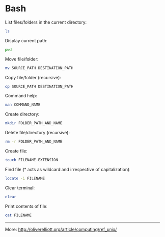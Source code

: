 # Bash

List files/folders in the current directory:

```bash
ls
```

Display current path:

```bash
pwd
```

Move file/folder:

```bash
mv SOURCE_PATH DESTINATION_PATH
```

Copy file/folder (recursive):

```bash
cp SOURCE_PATH DESTINATION_PATH
```

Command help:

```bash
man COMMAND_NAME
```

Create directory:

```bash
mkdir FOLDER_PATH_AND_NAME
```

Delete file/directory (recursive):

```bash
rm -r FOLDER_PATH_AND_NAME
```

Create file:

```bash
touch FILENAME.EXTENSION
```

Find file (\* acts as wildcard and irrespective of capitalization):

```bash
locate -i FILENAME
```

Clear terminal:

```bash
clear
```

Print contents of file:

```bash
cat FILENAME
```

<hr>

More: http://oliverelliott.org/article/computing/ref_unix/
